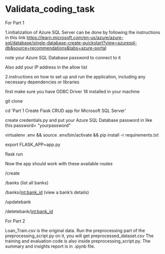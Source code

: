 # Validata_coding_task

For Part 1

1.initialization of Azure SQL Server can be done by following the instructions in this link
https://learn.microsoft.com/en-us/azure/azure-sql/database/single-database-create-quickstart?view=azuresql-db&source=recommendations&tabs=azure-portal

note your Azure SQL Database password to connect to it

Also add your IP address in the allow list

2.instructions on how to set up and run the application, including any necessary dependencies or libraries

first make sure you have ODBC Driver 18 installed in your machine

git clone

cd 'Part 1 Create Flask CRUD app for Microsoft SQL Server'

create credentials.py and put your Azure SQL Database password in like this 
password= "yourpassword"

virtualenv .env && source .env/bin/activate && pip install -r requirements.txt

export FLASK_APP=app.py

flask run



Now the app should work with these available routes

/create

/banks (list all banks)

/banks/<int:bank_id> (view a bank’s details)

/updatebank

/deletebank/<int:bank_id>




For Part 2

Loan_Train.csv is the original data. Run the preprocessing part of the preprocessing_script.py on it, you will get preprocessed_dataset.csv
The training and evaluation code is also inside preprocessing_script.py. The summary and insights report is in .ipynb file.
